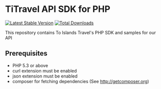 # TiTravel API SDK for PHP

[![Latest Stable Version](https://poser.pugx.org/titravel/api-sdk-php/v/stable.png)](https://packagist.org/packages/titravel/api-sdk-php) [![Total Downloads](https://poser.pugx.org/titravel/api-sdk-php/downloads.png)](https://packagist.org/packages/titravel/api-sdk-php)

This repository contains To Islands Travel's PHP SDK and samples for our API

## Prerequisites

   * PHP 5.3 or above
   * curl extension must be enabled
   * json extension must be enabled
   * composer for fetching dependencies (See http://getcomposer.org)